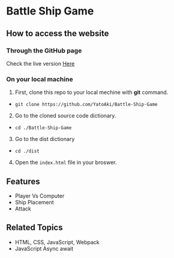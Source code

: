 # Battle Ship Game

## How to access the website

### Through the GitHub page

Check the live version [Here](https://yatoaki.github.io/Battle-Ship-Game/)

### On your local machine

1. First, clone this repo to your local mechine with __git__ command.
* `git clone https://github.com/YatoAki/Battle-Ship-Game`
2. Go to the cloned source code dictionary.
* `cd ./Battle-Ship-Game`
3. Go to the dist dictionary
* `cd ./dist`
4. Open the `index.html` file in your broswer.

## Features

* Player Vs Computer
* Ship Placement
* Attack

## Related Topics

* HTML, CSS, JavaScript, Webpack
* JavaScript Async await
